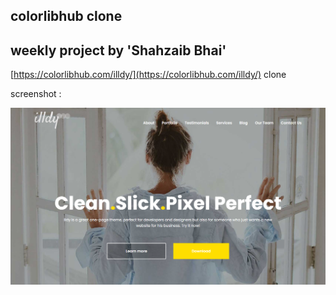 ## colorlibhub clone


## weekly project by 'Shahzaib Bhai'


[https://colorlibhub.com/illdy/](https://colorlibhub.com/illdy/) clone



screenshot : 

<img src="screenshot.png">
